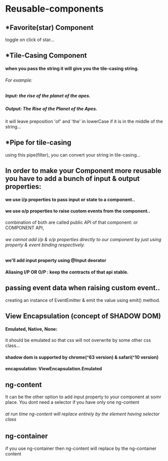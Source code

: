 # Reusable-components

## *Favorite(star) Component
   toggle on click of star...

## *Tile-Casing Component
#### when you pass the string it will give you the tile-casing string.
###### For example:
##### Input: the rise of the planet of the apes.
##### Output: The Rise of the Planet of the Apes.

it will leave preposition 'of' and 'the' in lowerCase if it is in the middle of the string...

## *Pipe for tile-casing

using this pipe(filter), you can convert your string in tile-casing...

## In order to make your Component more reusable you have to add a bunch of input & output properties:

#### we use i/p properties to pass input or state to a component..
#### we use o/p properties to raise custom events from the component..

combination of both are called public API of that component: or COMPONENT API,

###### we cannot add i/p & o/p properties directly to our component by just using property & event binding respectively.

#### we'll add input property using @Input deorator

#### Aliasing I/P OR O/P : keep the contracts of that api stable.

## passing event data when raising custom event..

creating an instance of EventEmitter & emit the value using emit() method.

## View Encapsulation (concept of SHADOW DOM)

#### Emulated, Native, None: 
it should be emulated so that css will not overwrite by some other css class... 

#### shadow dom is supported by chrome(^63 version) & safari(^10 version)
#### encapsulation: ViewEncapsulation.Emulated

## ng-content
It can be the other option to add input property to your component at somr place. 
You dont need a selector if you have only one ng-content

###### at run time ng-content will replace entirely by the element having selector class

## ng-container
if you use ng-container then ng-content will replace by the ng-container content





